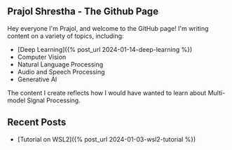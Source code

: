 ## Prajol Shrestha - The Github Page

Hey everyone I'm Prajol, and welcome to the GitHub page! I'm writing content on a variety of topics, including:

- [Deep Learning]({% post_url 2024-01-14-deep-learning %})
- Computer Vision
- Natural Language Processing
- Audio and Speech Processing
- Generative AI

The content I create reflects how I would have wanted to learn about Multi-model Signal Processing.


## Recent Posts

- [Tutorial on WSL2]({% post_url 2024-01-03-wsl2-tutorial %})
